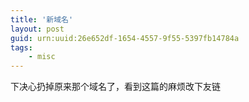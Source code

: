 ```yaml
---
title: '新域名'
layout: post
guid: urn:uuid:26e652df-1654-4557-9f55-5397fb14784a
tags:
    - misc
---
```


下决心扔掉原来那个域名了，看到这篇的麻烦改下友链
